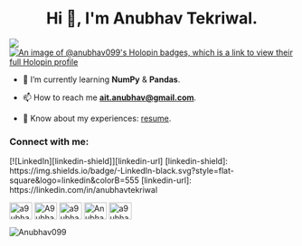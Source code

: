 <h1 align="center">Hi 👋, I'm Anubhav Tekriwal.</h1>

![](https://hit.yhype.me/github/profile?user_id=124192174)
[![An image of @anubhav099's Holopin badges, which is a link to view their full Holopin profile](https://holopin.me/anubhav099)](https://holopin.io/@anubhav099)
- 🌱 I’m currently learning **NumPy** & **Pandas**.

- 📫 How to reach me **ait.anubhav@gmail.com**.

- 📄 Know about my experiences: [resume](https://docs.google.com/document/d/1FLadGm455VwPwUXbwV02i34fUXvk74JxbVDcWyu3V_w/edit?usp=sharing).

<h3 align="left">Connect with me:</h3>
<p align="left">
[![LinkedIn][linkedin-shield]][linkedin-url]
<!-- LinkedIn -->
[linkedin-shield]: https://img.shields.io/badge/-LinkedIn-black.svg?style=flat-square&logo=linkedin&colorB=555
[linkedin-url]: https://linkedin.com/in/anubhavtekriwal

<a href="https://www.codechef.com/users/a9ubhav" target="blank"><img align="center" src="https://www.google.com/url?sa=i&url=https%3A%2F%2Fwww.pinterest.com%2Fpin%2F554646510333611675%2F&psig=AOvVaw12RbBBl3feI3xxyPGziuMB&ust=1698130443515000&source=images&cd=vfe&opi=89978449&ved=0CBEQjRxqFwoTCPDxyYDLi4IDFQAAAAAdAAAAABAE" alt="a9ubhav" height="30" width="40" /></a>
<a href="https://www.hackerrank.com/profile/A9ubhav" target="blank"><img align="center" src="https://www.google.com/url?sa=i&url=https%3A%2F%2Fen.m.wikipedia.org%2Fwiki%2FFile%3AHackerRank_Icon-1000px.png&psig=AOvVaw0na0yy6i_nFCaKyfk8Qmr4&ust=1698130542696000&source=images&cd=vfe&opi=89978449&ved=0CBEQjRxqFwoTCMDH9q_Li4IDFQAAAAAdAAAAABAE" alt="A9ubhav" height="30" width="40" /></a>
<a href="https://codeforces.com/profile/a9ubhav" target="blank"><img align="center" src="https://www.google.com/url?sa=i&url=https%3A%2F%2Fart.npanuhin.me%2FSVG%2FCodeforces%2F&psig=AOvVaw1mDIT_blrGKsVd4bUo2vi7&ust=1698130649494000&source=images&cd=vfe&opi=89978449&ved=0CBEQjRxqFwoTCIDi5uLLi4IDFQAAAAAdAAAAABAE" alt="a9ubhav" height="30" width="40" /></a>
<a href="https://leetcode.com/Anubhav099" target="blank"><img align="center" src="https://www.google.com/url?sa=i&url=https%3A%2F%2Fleetcode.com%2F&psig=AOvVaw1kgjX0rlRh2lsItBJ2RleU&ust=1698130715520000&source=images&cd=vfe&opi=89978449&ved=0CBEQjRxqFwoTCOCSloLMi4IDFQAAAAAdAAAAABAE" alt="Anubhav099" height="30" width="40" /></a>
<a href="https://auth.geeksforgeeks.org/user/a9ubhav" target="blank"><img align="center" src="https://www.google.com/url?sa=i&url=https%3A%2F%2Fwww.geeksforgeeks.org%2Fcreate-geeksforgeeks-logo-using-html-and-css%2F&psig=AOvVaw2NZWrkb-Udqb70wkEs8lx_&ust=1698130792561000&source=images&cd=vfe&opi=89978449&ved=0CBEQjRxqFwoTCLDziafMi4IDFQAAAAAdAAAAABAE" alt="a9ubhav" height="30" width="40" /></a>
</p>

<p><img align="center" src="https://github-readme-stats.vercel.app/api/top-langs?username=Anubhav099&show_icons=true&locale=en&layout=compact" alt="Anubhav099" /></p>
